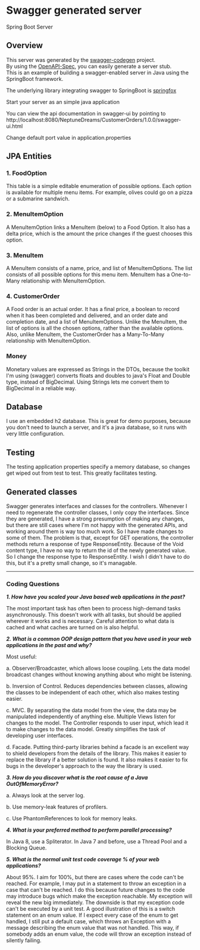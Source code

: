 # Swagger generated server

Spring Boot Server 


## Overview  
This server was generated by the [swagger-codegen](https://github.com/swagger-api/swagger-codegen) project.  
By using the [OpenAPI-Spec](https://github.com/swagger-api/swagger-core), you can easily generate a server stub.  
This is an example of building a swagger-enabled server in Java using the SpringBoot framework.  

The underlying library integrating swagger to SpringBoot is [springfox](https://github.com/springfox/springfox)  

Start your server as an simple java application  

You can view the api documentation in swagger-ui by pointing to 
http://localhost:8080/NeptuneDreams/CustomerOrders/1.0.0/swagger-ui.html 

Change default port value in application.properties

## JPA Entities

### 1. FoodOption
This table is a simple editable enumeration of possible options. Each option
is available for multiple menu items. For example, olives could go on a pizza or a submarine sandwich.

### 2. MenuItemOption
A MenuItemOption links a MenuItem (below) to a Food Option. It also has a delta price, which is the amount the price changes if the guest chooses this option.

### 3. MenuItem
A MenuItem consists of a name, price, and list of MenuItemOptions. The list consists of all possible options for this menu item. MenuItem has a One-to-Many relationship with MenuItemOption.

### 4. CustomerOrder
A Food order is an actual order. It has a final price, a boolean to record when it has been completed and delivered, and an order date and completion date, and a list of MenuItemOptions. Unlike the MenuItem, the list of options is all the chosen options, rather than the available options. Also, unlike MenuItem, the CustomerOrder has a Many-To-Many relationship with MenuItemOption.

### Money
Monetary values are expressed as Strings in the DTOs, because the toolkit I'm using (swagger) converts floats and doubles to java's Float and Double type, instead of BigDecimal. Using Strings lets me convert them to BigDecimal in a reliable way.

## Database
I use an embedded h2 database. This is great for demo purposes, because you don't need to launch a server, and it's a java database, so it runs with very little configuration.

## Testing
The testing application properties specify a memory database, so changes get wiped out from test to test. This greatly facilitates testing.

## Generated classes
Swagger generates interfaces and classes for the controllers. Whenever I need to regenerate the controller classes, I only copy the interfaces. Since they are generated, I have a strong presumption of making any changes, but there are still cases where I'm not happy with the generated APIs, and working around them is way too much work. So I have made changes to some of them. The problem is that, except for GET operations, the controller methods return a response of type ResponseEntity<Void>. Because of the Void content type, I have no way to return the id of the newly generated value. So I change the response type to ResponseEntity<String>. I wish I didn't have to do this, but it's a pretty small change, so it's managable.

-----

### Coding Questions

**_1. How have you scaled your Java based web applications in the past?_**

The most important task has often been to process high-demand tasks asynchronously. This doesn't work with all tasks, but should be applied wherever it works and is necessary. Careful attention to what data is cached and what caches are turned on is also helpful. 
 
**_2. What is a common OOP design pattern that you have used in your web applications in the past and why?_**

Most useful:

a. Observer/Broadcaster, which allows loose coupling. Lets the data model broadcast changes without knowing anything about who might be listening.

b. Inversion of Control. Reduces dependencies between classes, allowing the classes to be independent of each other, which also makes testing easier.

c. MVC. By separating the data model from the view, the data may be manipulated independently of anything else. Multiple Views listen for changes to the model. The Controller responds to user input, which lead it to make changes to the data model. Greatly simplifies the task of developing user interfaces.

d. Facade. Putting third-party libraries behind a facade is an excellent way to shield developers from the details of the library. This makes it easier to replace the library if a better solution is found. It also makes it easier to fix bugs in the developer's approach to the way the library is used.
 
**_3. How do you discover what is the root cause of a Java OutOfMemoryError?_**

a. Always look at the server log.

b. Use memory-leak features of profilers.

c. Use PhantomReferences to look for memory leaks.
 
**_4. What is your preferred method to perform parallel processing?_**

In Java 8, use a Spliterator. 
In Java 7 and before, use a Thread Pool and a Blocking Queue.
 
**_5. What is the normal unit test code coverage % of your web applications?_**

About 95%. I aim for 100%, but there are cases where the code can't be reached. For example, I may put in a statement to throw an exception in a case that can't be reached. I do this because future changes to the code may introduce bugs which make the exception reachable. My exception will reveal the new big immediately. The downside is that my exception code can't be executed by a unit test. A good illustration of this is a switch statement on an enum value. If I expect every case of the enum to get handled, I still put a default case, which throws an Exception with a message describing the enum value that was not handled. This way, if somebody adds an enum value, the code will throw an exception instead of silently failing.